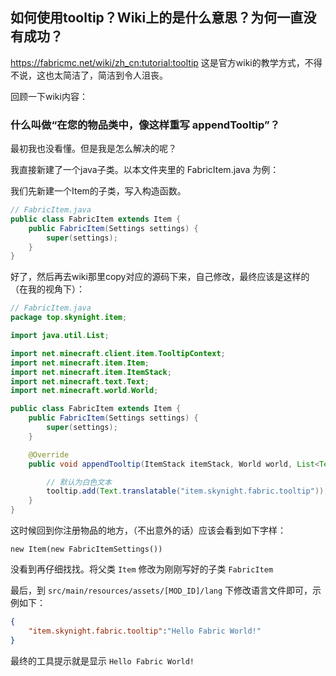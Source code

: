 ## 如何使用tooltip？Wiki上的是什么意思？为何一直没有成功？

https://fabricmc.net/wiki/zh_cn:tutorial:tooltip
这是官方wiki的教学方式，不得不说，这也太简洁了，简洁到令人沮丧。

回顾一下wiki内容：


### 什么叫做“在您的物品类中，像这样重写 appendTooltip”？

最初我也没看懂。但是我是怎么解决的呢？

我直接新建了一个java子类。以本文件夹里的 FabricItem.java 为例：

我们先新建一个Item的子类，写入构造函数。

```java
// FabricItem.java
public class FabricItem extends Item {
    public FabricItem(Settings settings) {
        super(settings);
    }
}
```

好了，然后再去wiki那里copy对应的源码下来，自己修改，最终应该是这样的（在我的视角下）：

```java
// FabricItem.java
package top.skynight.item;

import java.util.List;

import net.minecraft.client.item.TooltipContext;
import net.minecraft.item.Item;
import net.minecraft.item.ItemStack;
import net.minecraft.text.Text;
import net.minecraft.world.World;

public class FabricItem extends Item {
    public FabricItem(Settings settings) {
        super(settings);
    }

    @Override
    public void appendTooltip(ItemStack itemStack, World world, List<Text> tooltip, TooltipContext tooltipContext) {

        // 默认为白色文本
        tooltip.add(Text.translatable("item.skynight.fabric.tooltip"));
    }
}
```

这时候回到你注册物品的地方，（不出意外的话）应该会看到如下字样：

`new Item(new FabricItemSettings())`

没看到再仔细找找。将父类 `Item` 修改为刚刚写好的子类 `FabricItem`

最后，到 `src/main/resources/assets/[MOD_ID]/lang` 下修改语言文件即可，示例如下：

```json
{
    "item.skynight.fabric.tooltip":"Hello Fabric World!"
}
```

最终的工具提示就是显示 `Hello Fabric World!`

